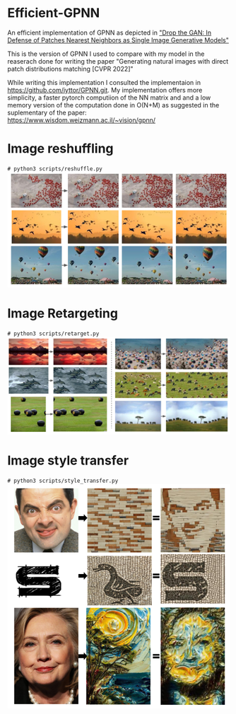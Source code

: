 # Efficient-GPNN
An efficient implementation of GPNN as depicted in ["Drop the GAN: In Defense of Patches Nearest Neighbors as Single Image Generative Models"](https://arxiv.org/abs/2103.15545)

This is the version of GPNN I used to compare with my model in the reaserach done for writing the paper "Generating natural images with direct patch distributions matching [CVPR 2022]"

While writing this implementation I consulted the implementaion in https://github.com/iyttor/GPNN.git.
My implementation offers more simplicity, a faster pytorch computiion of the NN matrix and and a low memory version of the computation done in O(N+M) as suggested in the suplementary of the paper: https://www.wisdom.weizmann.ac.il/~vision/gpnn/


# Image reshuffling
`# python3 scripts/reshuffle.py`
![reshuffle](/Readme_images/reshuffle.png)

# Image Retargeting
`# python3 scripts/retarget.py`
![retarget](/Readme_images/retarget.png)

# Image style transfer
`# python3 scripts/style_transfer.py`
![style_transfer](/Readme_images/style_transfer.png)
